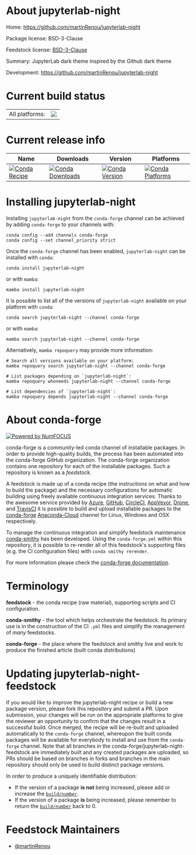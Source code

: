 About jupyterlab-night
======================

Home: https://github.com/martinRenou/jupyterlab-night

Package license: BSD-3-Clause

Feedstock license: [BSD-3-Clause](https://github.com/conda-forge/jupyterlab-night-feedstock/blob/main/LICENSE.txt)

Summary: JupyterLab dark theme inspired by the Github dark theme

Development: https://github.com/martinRenou/jupyterlab-night

Current build status
====================


<table><tr><td>All platforms:</td>
    <td>
      <a href="https://dev.azure.com/conda-forge/feedstock-builds/_build/latest?definitionId=16472&branchName=main">
        <img src="https://dev.azure.com/conda-forge/feedstock-builds/_apis/build/status/jupyterlab-night-feedstock?branchName=main">
      </a>
    </td>
  </tr>
</table>

Current release info
====================

| Name | Downloads | Version | Platforms |
| --- | --- | --- | --- |
| [![Conda Recipe](https://img.shields.io/badge/recipe-jupyterlab--night-green.svg)](https://anaconda.org/conda-forge/jupyterlab-night) | [![Conda Downloads](https://img.shields.io/conda/dn/conda-forge/jupyterlab-night.svg)](https://anaconda.org/conda-forge/jupyterlab-night) | [![Conda Version](https://img.shields.io/conda/vn/conda-forge/jupyterlab-night.svg)](https://anaconda.org/conda-forge/jupyterlab-night) | [![Conda Platforms](https://img.shields.io/conda/pn/conda-forge/jupyterlab-night.svg)](https://anaconda.org/conda-forge/jupyterlab-night) |

Installing jupyterlab-night
===========================

Installing `jupyterlab-night` from the `conda-forge` channel can be achieved by adding `conda-forge` to your channels with:

```
conda config --add channels conda-forge
conda config --set channel_priority strict
```

Once the `conda-forge` channel has been enabled, `jupyterlab-night` can be installed with `conda`:

```
conda install jupyterlab-night
```

or with `mamba`:

```
mamba install jupyterlab-night
```

It is possible to list all of the versions of `jupyterlab-night` available on your platform with `conda`:

```
conda search jupyterlab-night --channel conda-forge
```

or with `mamba`:

```
mamba search jupyterlab-night --channel conda-forge
```

Alternatively, `mamba repoquery` may provide more information:

```
# Search all versions available on your platform:
mamba repoquery search jupyterlab-night --channel conda-forge

# List packages depending on `jupyterlab-night`:
mamba repoquery whoneeds jupyterlab-night --channel conda-forge

# List dependencies of `jupyterlab-night`:
mamba repoquery depends jupyterlab-night --channel conda-forge
```


About conda-forge
=================

[![Powered by
NumFOCUS](https://img.shields.io/badge/powered%20by-NumFOCUS-orange.svg?style=flat&colorA=E1523D&colorB=007D8A)](https://numfocus.org)

conda-forge is a community-led conda channel of installable packages.
In order to provide high-quality builds, the process has been automated into the
conda-forge GitHub organization. The conda-forge organization contains one repository
for each of the installable packages. Such a repository is known as a *feedstock*.

A feedstock is made up of a conda recipe (the instructions on what and how to build
the package) and the necessary configurations for automatic building using freely
available continuous integration services. Thanks to the awesome service provided by
[Azure](https://azure.microsoft.com/en-us/services/devops/), [GitHub](https://github.com/),
[CircleCI](https://circleci.com/), [AppVeyor](https://www.appveyor.com/),
[Drone](https://cloud.drone.io/welcome), and [TravisCI](https://travis-ci.com/)
it is possible to build and upload installable packages to the
[conda-forge](https://anaconda.org/conda-forge) [Anaconda-Cloud](https://anaconda.org/)
channel for Linux, Windows and OSX respectively.

To manage the continuous integration and simplify feedstock maintenance
[conda-smithy](https://github.com/conda-forge/conda-smithy) has been developed.
Using the ``conda-forge.yml`` within this repository, it is possible to re-render all of
this feedstock's supporting files (e.g. the CI configuration files) with ``conda smithy rerender``.

For more information please check the [conda-forge documentation](https://conda-forge.org/docs/).

Terminology
===========

**feedstock** - the conda recipe (raw material), supporting scripts and CI configuration.

**conda-smithy** - the tool which helps orchestrate the feedstock.
                   Its primary use is in the construction of the CI ``.yml`` files
                   and simplify the management of *many* feedstocks.

**conda-forge** - the place where the feedstock and smithy live and work to
                  produce the finished article (built conda distributions)


Updating jupyterlab-night-feedstock
===================================

If you would like to improve the jupyterlab-night recipe or build a new
package version, please fork this repository and submit a PR. Upon submission,
your changes will be run on the appropriate platforms to give the reviewer an
opportunity to confirm that the changes result in a successful build. Once
merged, the recipe will be re-built and uploaded automatically to the
`conda-forge` channel, whereupon the built conda packages will be available for
everybody to install and use from the `conda-forge` channel.
Note that all branches in the conda-forge/jupyterlab-night-feedstock are
immediately built and any created packages are uploaded, so PRs should be based
on branches in forks and branches in the main repository should only be used to
build distinct package versions.

In order to produce a uniquely identifiable distribution:
 * If the version of a package **is not** being increased, please add or increase
   the [``build/number``](https://docs.conda.io/projects/conda-build/en/latest/resources/define-metadata.html#build-number-and-string).
 * If the version of a package **is** being increased, please remember to return
   the [``build/number``](https://docs.conda.io/projects/conda-build/en/latest/resources/define-metadata.html#build-number-and-string)
   back to 0.

Feedstock Maintainers
=====================

* [@martinRenou](https://github.com/martinRenou/)

